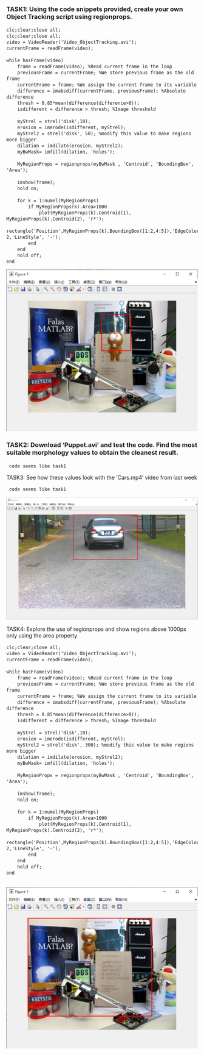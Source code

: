 ### TASK1: Using the code snippets provided, create your own Object Tracking script using regionprops. 
```
clc;clear;close all;
clc;clear;close all;
video = VideoReader('Video_ObjectTracking.avi');
currentFrame = readFrame(video);

while hasFrame(video)
    frame = readFrame(video); %Read current frame in the loop
	previousFrame = currentFrame; %We store previous frame as the old frame
	currentFrame = frame; %We assign the current frame to its variable
	difference = imabsdiff(currentFrame, previousFrame); %Absolute difference
	thresh = 0.85*mean(difference(difference>0));
    isdifferent = difference > thresh; %Image threshold
    
    myStrel = strel('disk',10); 
    erosion = imerode(isdifferent, myStrel);
    myStrel2 = strel('disk', 50); %modify this value to make regions more bigger
    dilation = imdilate(erosion, myStrel2);
    myBwMask= imfill(dilation, 'holes');   

    MyRegionProps = regionprops(myBwMask , 'Centroid', 'BoundingBox', 'Area');

    imshow(frame);
    hold on;

    for k = 1:numel(MyRegionProps)
        if MyRegionProps(k).Area>1000
            plot(MyRegionProps(k).Centroid(1), MyRegionProps(k).Centroid(2), 'r*');
            rectangle('Position',MyRegionProps(k).BoundingBox([1:2,4:5]),'EdgeColor','r','LineWidth', 2,'LineStyle', '-');
        end
    end
    hold off;
end
```
![task](src/weak12/1-1.png)


### TASK2: Download ‘Puppet.avi’ and test the code. Find the most suitable morphology values to obtain the cleanest result. 
```
 code seems like task1
```


TASK3: See how these values look with the ‘Cars.mp4’ video from last week
```
 code seems like task1
```
![task](src/weak12/2.png)


TASK4: Explore the use of regionprops and show regions above 1000px only using the area property
```
clc;clear;close all;
video = VideoReader('Video_ObjectTracking.avi');
currentFrame = readFrame(video);

while hasFrame(video)
    frame = readFrame(video); %Read current frame in the loop
	previousFrame = currentFrame; %We store previous frame as the old frame
	currentFrame = frame; %We assign the current frame to its variable
	difference = imabsdiff(currentFrame, previousFrame); %Absolute difference
	thresh = 0.85*mean(difference(difference>0));
    isdifferent = difference > thresh; %Image threshold
    
    myStrel = strel('disk',10); 
    erosion = imerode(isdifferent, myStrel);
    myStrel2 = strel('disk', 300); %modify this value to make regions more bigger
    dilation = imdilate(erosion, myStrel2);
    myBwMask= imfill(dilation, 'holes');   

    MyRegionProps = regionprops(myBwMask , 'Centroid', 'BoundingBox', 'Area');

    imshow(frame);
    hold on;

    for k = 1:numel(MyRegionProps)
        if MyRegionProps(k).Area>1000
            plot(MyRegionProps(k).Centroid(1), MyRegionProps(k).Centroid(2), 'r*');
            rectangle('Position',MyRegionProps(k).BoundingBox([1:2,4:5]),'EdgeColor','r','LineWidth', 2,'LineStyle', '-');
        end
    end
    hold off;
end


```
![task](src/weak12/4-1.png)